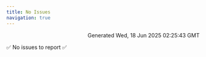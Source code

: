 ```yaml
---
title: No Issues
navigation: true
---
```


<p style="text-align:right;color:#cccs">
Generated Wed, 18 Jun 2025 02:25:43 GMT
</p>
<p>✅ No issues to report ✅</p>




